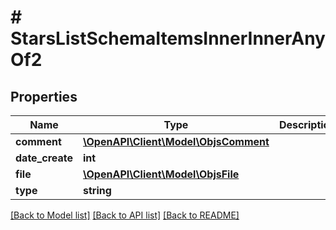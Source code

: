 # # StarsListSchemaItemsInnerInnerAnyOf2

## Properties

Name | Type | Description | Notes
------------ | ------------- | ------------- | -------------
**comment** | [**\OpenAPI\Client\Model\ObjsComment**](ObjsComment.md) |  |
**date_create** | **int** |  |
**file** | [**\OpenAPI\Client\Model\ObjsFile**](ObjsFile.md) |  |
**type** | **string** |  |

[[Back to Model list]](../../README.md#models) [[Back to API list]](../../README.md#endpoints) [[Back to README]](../../README.md)

